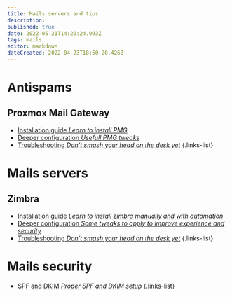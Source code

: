 ```yaml
---
title: Mails servers and tips
description: 
published: true
date: 2022-05-21T14:20:24.993Z
tags: mails
editor: markdown
dateCreated: 2022-04-23T18:50:20.426Z
---
```


# Antispams

## Proxmox Mail Gateway
- [Installation guide *Learn to install PMG*](/Antispams/PMG/install)
- [Deeper configuration *Usefull PMG tweaks*](/Antispams/PMG/conf)
- [Troubleshooting *Don't smash your head on the desk yet*](/Antispams/PMG/troubleshooting)
{.links-list}
# Mails servers

## Zimbra
- [Installation guide *Learn to install zimbra manually and with automation*](/Mails/Zimbra/install)
- [Deeper configuration *Some tweaks to apply to improve experience and security*](/Mails/Zimbra/conf)
- [Troubleshooting *Don't smash your head on the desk yet*](/Mails/Zimbra/troubleshooting)
{.links-list}
# Mails security
- [SPF and DKIM *Proper SPF and DKIM setup*](/Mails/Security/spf-dkim)
{.links-list}
